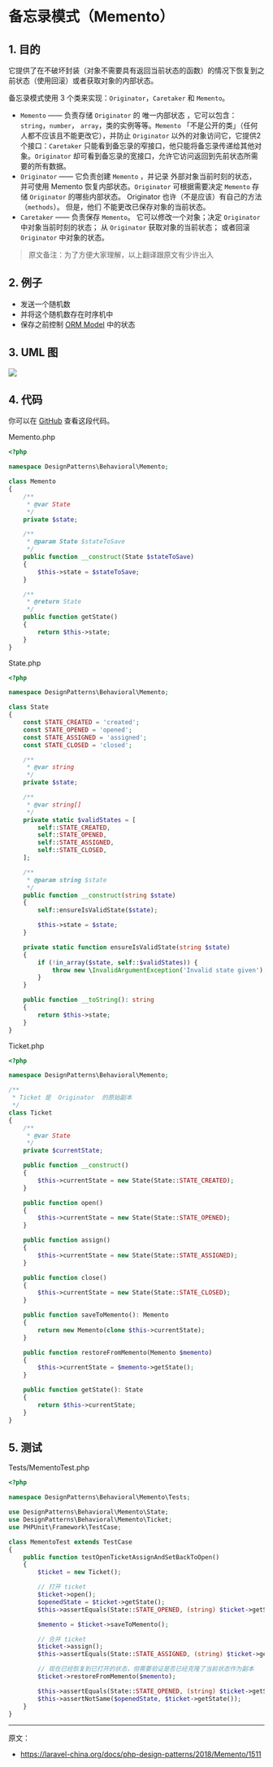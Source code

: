 # 备忘录模式（Memento）

## 1. 目的

它提供了在不破坏封装（对象不需要具有返回当前状态的函数）的情况下恢复到之前状态（使用回滚）或者获取对象的内部状态。

备忘录模式使用 3 个类来实现：`Originator`，`Caretaker` 和 `Memento`。

- `Memento` —— 负责存储 `Originator` 的 唯一内部状态 ，它可以包含： `string`，`number`， `array`，类的实例等等。`Memento` 「不是公开的类」（任何人都不应该且不能更改它），并防止 `Originator` 以外的对象访问它，它提供2个接口：`Caretaker` 只能看到备忘录的窄接口，他只能将备忘录传递给其他对象。`Originator` 却可看到备忘录的宽接口，允许它访问返回到先前状态所需要的所有数据。
- `Originator` —— 它负责创建 `Memento` ，并记录 外部对象当前时刻的状态， 并可使用 Memento 恢复内部状态。`Originator` 可根据需要决定 `Memento` 存储 `Originator` 的哪些内部状态。 Originator 也许（不是应该）有自己的方法（`methods`）。 但是，他们 不能更改已保存对象的当前状态。
- `Caretaker` —— 负责保存 `Memento`。 它可以修改一个对象；决定 `Originator` 中对象当前时刻的状态； 从 `Originator` 获取对象的当前状态； 或者回滚 `Originator` 中对象的状态。

> 原文备注：为了方便大家理解，以上翻译跟原文有少许出入

## 2. 例子

- 发送一个随机数
- 并将这个随机数存在时序机中
- 保存之前控制 [ORM Model](http://en.wikipedia.org/wiki/Object-relational_mapping) 中的状态

## 3. UML 图

![](assets/Memento.png)

## 4. 代码

你可以在 [GitHub](https://github.com/domnikl/DesignPatternsPHP/tree/master/Behavioral/Memento) 查看这段代码。

Memento.php

```php
<?php

namespace DesignPatterns\Behavioral\Memento;

class Memento
{
    /**
     * @var State
     */
    private $state;

    /**
     * @param State $stateToSave
     */
    public function __construct(State $stateToSave)
    {
        $this->state = $stateToSave;
    }

    /**
     * @return State
     */
    public function getState()
    {
        return $this->state;
    }
}
```

State.php

```php
<?php

namespace DesignPatterns\Behavioral\Memento;

class State
{
    const STATE_CREATED = 'created';
    const STATE_OPENED = 'opened';
    const STATE_ASSIGNED = 'assigned';
    const STATE_CLOSED = 'closed';

    /**
     * @var string
     */
    private $state;

    /**
     * @var string[]
     */
    private static $validStates = [
        self::STATE_CREATED,
        self::STATE_OPENED,
        self::STATE_ASSIGNED,
        self::STATE_CLOSED,
    ];

    /**
     * @param string $state
     */
    public function __construct(string $state)
    {
        self::ensureIsValidState($state);

        $this->state = $state;
    }

    private static function ensureIsValidState(string $state)
    {
        if (!in_array($state, self::$validStates)) {
            throw new \InvalidArgumentException('Invalid state given');
        }
    }

    public function __toString(): string
    {
        return $this->state;
    }
}
```

Ticket.php

```php
<?php

namespace DesignPatterns\Behavioral\Memento;

/**
 * Ticket 是  Originator  的原始副本
 */
class Ticket
{
    /**
     * @var State
     */
    private $currentState;

    public function __construct()
    {
        $this->currentState = new State(State::STATE_CREATED);
    }

    public function open()
    {
        $this->currentState = new State(State::STATE_OPENED);
    }

    public function assign()
    {
        $this->currentState = new State(State::STATE_ASSIGNED);
    }

    public function close()
    {
        $this->currentState = new State(State::STATE_CLOSED);
    }

    public function saveToMemento(): Memento
    {
        return new Memento(clone $this->currentState);
    }

    public function restoreFromMemento(Memento $memento)
    {
        $this->currentState = $memento->getState();
    }

    public function getState(): State
    {
        return $this->currentState;
    }
}
```

## 5. 测试

Tests/MementoTest.php

```php
<?php

namespace DesignPatterns\Behavioral\Memento\Tests;

use DesignPatterns\Behavioral\Memento\State;
use DesignPatterns\Behavioral\Memento\Ticket;
use PHPUnit\Framework\TestCase;

class MementoTest extends TestCase
{
    public function testOpenTicketAssignAndSetBackToOpen()
    {
        $ticket = new Ticket();

        // 打开 ticket
        $ticket->open();
        $openedState = $ticket->getState();
        $this->assertEquals(State::STATE_OPENED, (string) $ticket->getState());

        $memento = $ticket->saveToMemento();

        // 合并 ticket
        $ticket->assign();
        $this->assertEquals(State::STATE_ASSIGNED, (string) $ticket->getState());

        // 现在已经恢复到已打开的状态，但需要验证是否已经克隆了当前状态作为副本
        $ticket->restoreFromMemento($memento);

        $this->assertEquals(State::STATE_OPENED, (string) $ticket->getState());
        $this->assertNotSame($openedState, $ticket->getState());
    }
}
```

----

原文：

- https://laravel-china.org/docs/php-design-patterns/2018/Memento/1511